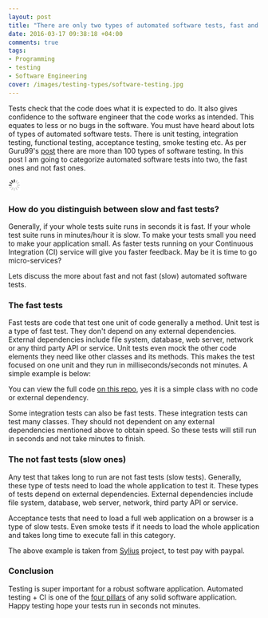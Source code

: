 ```yaml
---
layout: post
title: "There are only two types of automated software tests, fast and not fast"
date: 2016-03-17 09:38:18 +04:00
comments: true
tags: 
- Programming
- testing
- Software Engineering
cover: /images/testing-types/software-testing.jpg
---
```


Tests check that the code does what it is expected to do. It also gives confidence to the software engineer that the code  works as intended. This equates to less or no bugs in the software. You must have heard about lots of types of automated software tests. There is unit testing, integration testing, functional testing, acceptance testing, smoke testing etc. As per Guru99's [post](http://www.guru99.com/types-of-software-testing.html) there are more than 100 types of software testing. In this post I am going to categorize automated software tests into two, the fast ones and not fast ones.

<img class="center" src="/images/generic/loading.gif" data-echo="/images/testing-types/software-testing.jpg" title="There are only two types of automated software tests, fast ones and not fast ones" alt="There are only two types of automated software tests, fast ones and not fast ones">

<!-- more -->

### How do you distinguish between slow and fast tests? 

Generally, if your whole tests suite runs in seconds it is fast.  If your whole test suite runs in minutes/hour it is slow. To make your tests small you need to make your application small. As faster tests running on your Continuous Integration (CI) service will give you faster feedback. May be it is time to go micro-services? 

Lets discuss the more about fast and not fast (slow) automated software tests.

### The fast tests

Fast tests are code that test one unit of code generally a method. Unit test is a type of fast test. They don't depend on any external dependencies. External dependencies include file system, database, web server, network  or any third party API or service. Unit tests even mock the other code elements they need like other classes and its methods. This makes the test focused on one unit and they run in milliseconds/seconds not minutes. A simple example is below:

<script src="https://gist-it.appspot.com/http://github.com/geshan/dataprovider-example/blob/master/tests/DataProvider/Example/Test/CheckoutTest.php"></script>

You can view the full code [on this repo](http://github.com/geshan/dataprovider-example), yes it is a simple class with no code or external dependency.

Some integration tests can also be fast tests. These integration tests can test many classes. They should not dependent on any external dependencies mentioned above to obtain speed. So these tests will still run in seconds and not take minutes to finish.

### The not fast tests (slow ones)

Any test that takes long to run are not fast tests (slow tests). Generally, these type of tests need to load  the whole application to test it. These types of tests depend on external dependencies. External dependencies include file system, database, web server, network, third party API or service.

Acceptance tests that need to load a full web application on a browser is a type of slow tests. Even smoke tests if it needs to load the whole application and takes long time to execute fall in this category.

<script src="https://gist.github.com/geshan/4512326704954f6b8388.js"></script>

The above example is taken from [Sylius](https://github.com/Sylius/Sylius/blob/master/features/checkout/paying_for_order/paying_with_paypal_during_checkout.feature) project, to test pay with paypal.

### Conclusion

Testing is super important for a robust software application. Automated testing + CI is one of the [four pillars](https://geshan.com.np/blog/2015/10/4-pillars-of-a-solid-software-application-and-tools-to-support-it/) 
of any solid software application. Happy testing hope your tests run in seconds not minutes.
